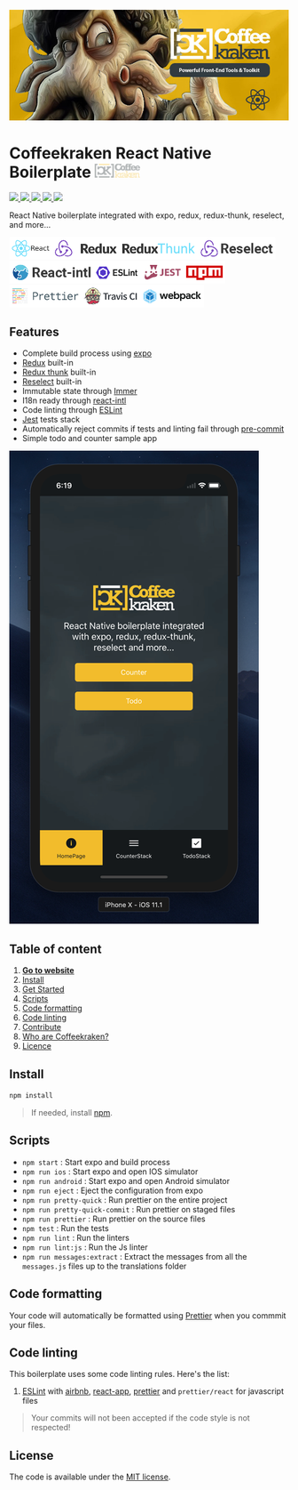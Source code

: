 ![Coffeekraken HTML Boilerplate](/.resources/doc-header.jpg)

# Coffeekraken React Native Boilerplate <img src="/.resources/coffeekraken-logo.jpg" height="25px" />

<p>
	<!-- <a href="https://travis-ci.org/coffeekraken/react-native-boilerplate">
		<img src="https://img.shields.io/travis/coffeekraken/reac-nativet-boilerplate.svg?style=flat-square" />
	</a> -->
	<!-- <a href="https://www.npmjs.com/package/{package-name}">
		<img src="https://img.shields.io/npm/v/{package-name}.svg?style=flat-square" />
	</a> -->
	<!-- <a href="https://github.com/coffeekraken/react-native-boilerplate/blob/master/LICENSE.txt">
		<img src="https://img.shields.io/npm/l/{package-name}.svg?style=flat-square" />
	</a> -->
	<!-- <a href="https://github.com/coffeekraken/react-native-boilerplate">
		<img src="https://img.shields.io/npm/dt/{package-name}.svg?style=flat-square" />
	</a>
	<a href="https://github.com/coffeekraken/react-native-boilerplate">
		<img src="https://img.shields.io/github/forks/coffeekraken/reac-nativet-boilerplate.svg?style=social&label=Fork&style=flat-square" />
	</a>
	<a href="https://github.com/coffeekraken/react-native-boilerplate">
		<img src="https://img.shields.io/github/stars/coffeekraken/reac-nativet-boilerplate.svg?style=social&label=Star&style=flat-square" />
	</a>-->
  <a href="https://github.com/coffeekraken/react-native-boilerplate">
    <img src="https://img.shields.io/david/coffeekraken/reac-nativet-boilerplate.svg?style=flat-square" />
  </a>
  <a href="https://github.com/coffeekraken/react-native-boilerplate">
    <img src="https://img.shields.io/david/dev/coffeekraken/reac-nativet-boilerplate.svg?style=flat-square" />
  </a>
  <a href="https://github.com/Coffeekraken/react-native-boilerplate/blob/master/LICENSE.txt">
    <img src="https://img.shields.io/github/license/mashape/apistatus.svg?style=flat-square" />
  </a>
	<a href="https://twitter.com/coffeekrakenio">
		<img src="https://img.shields.io/twitter/url/http/coffeekrakenio.svg?style=social&style=flat-square" />
	</a>
	<a href="https://coffeekraken.io">
		<img src="https://img.shields.io/twitter/url/http/shields.io.svg?style=flat-square&label=https://coffeekraken.io&colorB=f2bc2b&style=flat-square" />
	</a>
</p>

React Native boilerplate integrated with expo, redux, redux-thunk, reselect, and more...

<img src="/.resources/react.png" title="React" height="40px" /><img src="/.resources/redux.png" title="Redux" height="40px" /><img src="/.resources/thunk.png" title="Redux Thunk" height="40px" /><img src="/.resources/reselect.png" title="Redux Reselect" height="40px" /><img src="/.resources/react-intl.png" title="React intl" height="40px" /><img src="/.resources/eslint.png" title="ESLint" height="40px" /><img src="/.resources/jest.png" title="Jest" height="40px" /><img src="/.resources/npm.png" title="NPM" height="40px" />
<img src="/.resources/prettier.png" title="Prettier" height="40px" /><img src="/.resources/travisci.png" title="Travis CI" height="40px" /><img src="/.resources/webpack.png" title="Webpack" height="40px" />

## Features

- Complete build process using [expo](https://expo.io/)
- [Redux](https://redux.js.org/) built-in
- [Redux thunk](https://github.com/reduxjs/redux-thunk) built-in
- [Reselect](https://github.com/reduxjs/reselect) built-in
- Immutable state through [Immer](https://github.com/mweststrate/immer)
- I18n ready through [react-intl](https://github.com/yahoo/react-intl)
- Code linting through [ESLint](https://eslint.org/)
- [Jest](https://jestjs.io/) tests stack
- Automatically reject commits if tests and linting fail through [pre-commit](https://www.npmjs.com/package/pre-commit)
- Simple todo and counter sample app

![Coffeekraken React Native Boilerplate](/.resources/app-preview-ios.png)

## Table of content

1. **[Go to website](https://coffeekraken.io)**
2. [Install](#readme-install)
3. [Get Started](#readme-get-started)
4. [Scripts](#readme-scripts)
5. [Code formatting](#readme-code-formatting)
6. [Code linting](#readme-code-linting)
7. [Contribute](https://github.com/Coffeekraken/coffeekraken/blob/master/contribute.md)
8. [Who are Coffeekraken?](https://github.com/Coffeekraken/coffeekraken/blob/master/who-are-we.md)
9. [Licence](#readme-license)

<a name="readme-install"></a>

## Install

```sh
npm install
```

> If needed, install [npm](https://www.npmjs.com/get-npm).

<a id="readme-scripts"></a>

## Scripts

- `npm start` : Start expo and build process
- `npm run ios` : Start expo and open IOS simulator
- `npm run android` : Start expo and open Android simulator
- `npm run eject` : Eject the configuration from expo
- `npm run pretty-quick` : Run prettier on the entire project
- `npm run pretty-quick-commit` : Run prettier on staged files
- `npm run prettier` : Run prettier on the source files
- `npm test` : Run the tests
- `npm run lint` : Run the linters
- `npm run lint:js` : Run the Js linter
- `npm run messages:extract` : Extract the messages from all the `messages.js` files up to the translations folder

<a id="readme-code-formatting"></a>

## Code formatting

Your code will automatically be formatted using [Prettier](https://prettier.io/) when you commmit your files.

<a id="readme-code-linting"></a>

## Code linting

This boilerplate uses some code linting rules. Here's the list:

1. [ESLint](https://eslint.org/) with [airbnb](https://www.npmjs.com/package/eslint-config-airbnb), [react-app](https://www.npmjs.com/package/eslint-config-react-app), [prettier](https://github.com/prettier/eslint-config-prettier) and `prettier/react` for javascript files

> Your commits will not been accepted if the code style is not respected!

<a name="readme-license"></a>

## License

The code is available under the [MIT license](LICENSE.txt).
